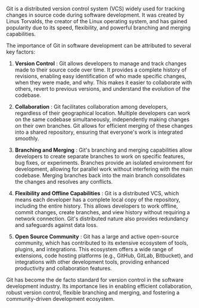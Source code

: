 Git is a distributed version control system (VCS) widely used for tracking changes in source code during software development. It was created by Linus Torvalds, the creator of the Linux operating system, and has gained popularity due to its speed, flexibility, and powerful branching and merging capabilities.

The importance of Git in software development can be attributed to several key factors:

1. **Version Control** : Git allows developers to manage and track changes made to their source code over time. It provides a complete history of revisions, enabling easy identification of who made specific changes, when they were made, and why. This makes it easier to collaborate with others, revert to previous versions, and understand the evolution of the codebase.

2. **Collaboration** : Git facilitates collaboration among developers, regardless of their geographical location. Multiple developers can work on the same codebase simultaneously, independently making changes on their own branches. Git allows for efficient merging of these changes into a shared repository, ensuring that everyone's work is integrated smoothly.

3. **Branching and Merging** : Git's branching and merging capabilities allow developers to create separate branches to work on specific features, bug fixes, or experiments. Branches provide an isolated environment for development, allowing for parallel work without interfering with the main codebase. Merging branches back into the main branch consolidates the changes and resolves any conflicts.

4. **Flexibility and Offline Capabilities** : Git is a distributed VCS, which means each developer has a complete local copy of the repository, including the entire history. This allows developers to work offline, commit changes, create branches, and view history without requiring a network connection. Git's distributed nature also provides redundancy and safeguards against data loss.

5. **Open Source Community** : Git has a large and active open-source community, which has contributed to its extensive ecosystem of tools, plugins, and integrations. This ecosystem offers a wide range of extensions, code hosting platforms (e.g., GitHub, GitLab, Bitbucket), and integrations with other development tools, providing enhanced productivity and collaboration features.

Git has become the de facto standard for version control in the software development industry. Its importance lies in enabling efficient collaboration, robust version control, flexible branching and merging, and fostering a community-driven development ecosystem.

